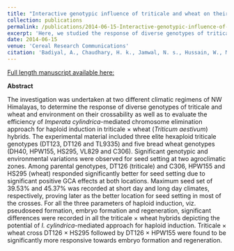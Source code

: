 ```yaml
---
title: "Interactive genotypic influence of triticale and wheat on their crossability and haploid induction under varied agroclimatic regimes."
collection: publications
permalink: /publications/2014-06-15-Interactive-genotypic-influence-of-triticale-and-wheat-on-their-crossability-and-haploid-induction-under-varied-agroclimatic-regimes
excerpt: 'Here, we studied the response of diverse genotypes of triticale and wheat and environment on their crossability as well as to evaluate the efficiency of *Imperata cylindrica*-mediated chromosome elimination approach for haploid induction in triticale × wheat (*Triticum aestivum*) hybrids.'
date: 2014-06-15
venue: 'Cereal Research Communications'
citation: 'Badiyal, A., Chaudhary, H. k., Jamwal, N. s., Hussain, W., Mahato, A., and Bhatt, A. k. 2014. Interactive genotypic influence of triticale and wheat on their crossability and haploid induction under varied agroclimatic regimes. Cereal Research Communications. 42:700–709.'
---
```


<a href='https://akademiai.com/doi/abs/10.1556/CRC.2014.0017'>Full length manuscript available here:</a>

**Abstract**


The investigation was undertaken at two different climatic regimens of NW Himalayas, to determine the response of diverse genotypes of triticale and wheat and environment on their crossability as well as to evaluate the efficiency of *Imperata cylindrica*-mediated chromosome elimination approach for haploid induction in triticale × wheat (*Triticum aestivum*) hybrids. The experimental material included three elite hexaploid triticale genotypes (DT123, DT126 and TL9335) and five bread wheat genotypes (DH40, HPW155, HS295, VL829 and C306). Significant genotypic and environmental variations were observed for seed setting at two agroclimatic zones. Among parental genotypes, DT126 (triticale) and C306, HPW155 and HS295 (wheat) responded significantly better for seed setting due to significant positive GCA effects at both locations. Maximum seed set of 39.53% and 45.37% was recorded at short day and long day climates, respectively, proving later as the better location for seed setting in most of the crosses. For all the three parameters of haploid induction, viz. pseudoseed formation, embryo formation and regeneration, significant differences were recorded in all the triticale × wheat hybrids depicting the potential of *I. cylindrica*-mediated approach for haploid induction. Triticale × wheat cross DT126 × HS295 followed by DT126 × HPW155 were found to be significantly more responsive towards embryo formation and regeneration.